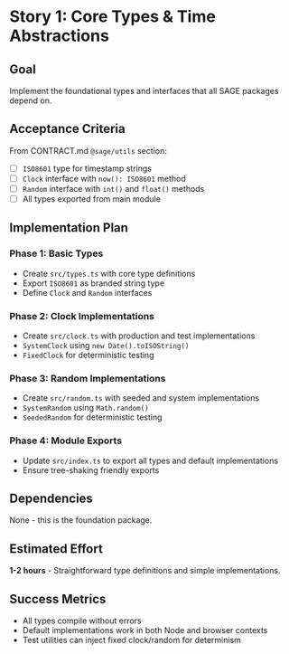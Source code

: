 # Story 1: Core Types & Time Abstractions

## Goal

Implement the foundational types and interfaces that all SAGE packages depend on.

## Acceptance Criteria

From CONTRACT.md `@sage/utils` section:

- [ ] `ISO8601` type for timestamp strings
- [ ] `Clock` interface with `now(): ISO8601` method
- [ ] `Random` interface with `int()` and `float()` methods
- [ ] All types exported from main module

## Implementation Plan

### Phase 1: Basic Types

- Create `src/types.ts` with core type definitions
- Export `ISO8601` as branded string type
- Define `Clock` and `Random` interfaces

### Phase 2: Clock Implementations

- Create `src/clock.ts` with production and test implementations
- `SystemClock` using `new Date().toISOString()`
- `FixedClock` for deterministic testing

### Phase 3: Random Implementations

- Create `src/random.ts` with seeded and system implementations
- `SystemRandom` using `Math.random()`
- `SeededRandom` for deterministic testing

### Phase 4: Module Exports

- Update `src/index.ts` to export all types and default implementations
- Ensure tree-shaking friendly exports

## Dependencies

None - this is the foundation package.

## Estimated Effort

**1-2 hours** - Straightforward type definitions and simple implementations.

## Success Metrics

- All types compile without errors
- Default implementations work in both Node and browser contexts
- Test utilities can inject fixed clock/random for determinism
